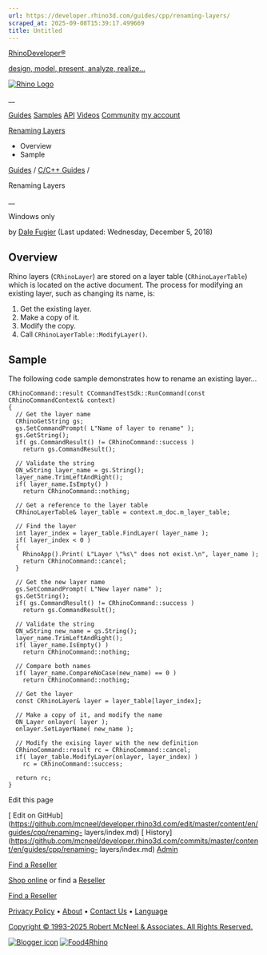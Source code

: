 ```yaml
---
url: https://developer.rhino3d.com/guides/cpp/renaming-layers/
scraped_at: 2025-09-08T15:39:17.499669
title: Untitled
---
```


[RhinoDeveloper®](/)

[design, model, present, analyze, realize...](/)

[![Rhino Logo](https://developer.rhino3d.com/images/rhinodevlogo.png)](/)

__

[Guides](https://developer.rhino3d.com/guides)
[Samples](https://developer.rhino3d.com/samples)
[API](https://developer.rhino3d.com/api)
[Videos](https://developer.rhino3d.com/videos)
[Community](https://discourse.mcneel.com/c/rhino-developer) [my account
](https://www.rhino3d.com/my-account/ "Manage your account, licenses, and
teams")

[Renaming Layers](https://developer.rhino3d.com/guides/cpp/renaming-layers/)

  * Overview
  * Sample

[Guides](https://developer.rhino3d.com/en/guides/) / [C/C++
Guides](https://developer.rhino3d.com/en/guides/cpp/) /

Renaming Layers

__

Windows only

by [Dale Fugier](https://discourse.mcneel.com/u/dale/) (Last updated:
Wednesday, December 5, 2018)

## Overview

Rhino layers (`CRhinoLayer`) are stored on a layer table (`CRhinoLayerTable`)
which is located on the active document. The process for modifying an existing
layer, such as changing its name, is:

  1. Get the existing layer.
  2. Make a copy of it.
  3. Modify the copy.
  4. Call `CRhinoLayerTable::ModifyLayer()`.

## Sample

The following code sample demonstrates how to rename an existing layer…

    
    
    CRhinoCommand::result CCommandTestSdk::RunCommand(const CRhinoCommandContext& context)
    {
      // Get the layer name
      CRhinoGetString gs;
      gs.SetCommandPrompt( L"Name of layer to rename" );
      gs.GetString();
      if( gs.CommandResult() != CRhinoCommand::success )
        return gs.CommandResult();
    
      // Validate the string
      ON_wString layer_name = gs.String();
      layer_name.TrimLeftAndRight();
      if( layer_name.IsEmpty() )
        return CRhinoCommand::nothing;
    
      // Get a reference to the layer table  
      CRhinoLayerTable& layer_table = context.m_doc.m_layer_table;
    
      // Find the layer
      int layer_index = layer_table.FindLayer( layer_name );
      if( layer_index < 0 )
      {
        RhinoApp().Print( L"Layer \"%s\" does not exist.\n", layer_name );
        return CRhinoCommand::cancel;
      }
    
      // Get the new layer name  
      gs.SetCommandPrompt( L"New layer name" );
      gs.GetString();
      if( gs.CommandResult() != CRhinoCommand::success )
        return gs.CommandResult();
    
      // Validate the string
      ON_wString new_name = gs.String();
      layer_name.TrimLeftAndRight();
      if( layer_name.IsEmpty() )
        return CRhinoCommand::nothing;
    
      // Compare both names  
      if( layer_name.CompareNoCase(new_name) == 0 )
        return CRhinoCommand::nothing;
    
      // Get the layer
      const CRhinoLayer& layer = layer_table[layer_index];
    
      // Make a copy of it, and modify the name
      ON_Layer onlayer( layer );
      onlayer.SetLayerName( new_name );
    
      // Modify the exising layer with the new definition  
      CRhinoCommand::result rc = CRhinoCommand::cancel;
      if( layer_table.ModifyLayer(onlayer, layer_index) )
        rc = CRhinoCommand::success;
    
      return rc;
    }
    

Edit this page

[ Edit on
GitHub](https://github.com/mcneel/developer.rhino3d.com/edit/master/content/en/guides/cpp/renaming-
layers/index.md) [
History](https://github.com/mcneel/developer.rhino3d.com/commits/master/content/en/guides/cpp/renaming-
layers/index.md) [ Admin](https://developer.rhino3d.com/admin)

[Find a Reseller](https://www.rhino3d.com/sales)

[Shop online](https://www.rhino3d.com/store) or find a
[Reseller](https://www.rhino3d.com/sales)

[Find a Reseller](https://www.rhino3d.com/sales)

[Privacy Policy](https://www.rhino3d.com/privacy) •
[About](https://www.rhino3d.com/mcneel/about) • [Contact
Us](https://www.rhino3d.com/mcneel/contact) • [
Language](https://www.rhino3d.com/language "Change to a different region or
language")

[Copyright © 1993-2025 Robert McNeel & Associates. All Rights
Reserved.](https://www.rhino3d.com/mcneel/about)

[](https://www.facebook.com/McNeelRhinoceros/)
[](https://twitter.com/bobmcneel) [](https://www.linkedin.com/groups/75313/)
[](https://www.youtube.com/user/RhinoGuide/videos) [](https://vimeo.com/rhino)
[![Blogger
icon](https://developer.rhino3d.com/images/blogger.svg)](http://blog.rhino3d.com/)
[![Food4Rhino](https://developer.rhino3d.com/images/f4r_icon_01.svg)](https://www.food4rhino.com)

